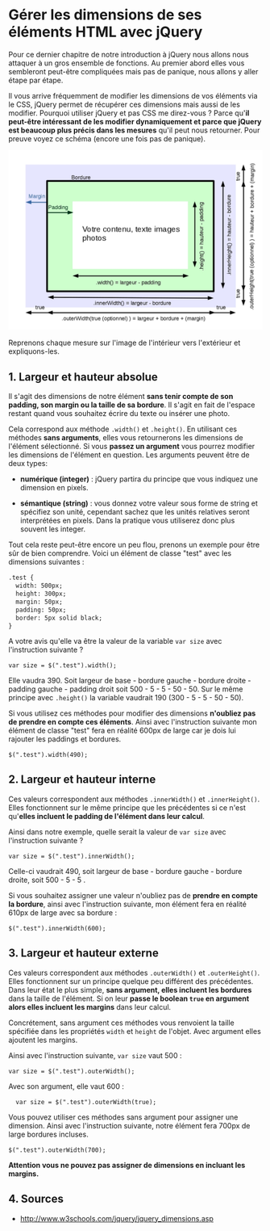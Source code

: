 # Gérer les dimensions de ses éléments HTML avec jQuery

Pour ce dernier chapitre de notre introduction à jQuery nous allons nous attaquer à un gros ensemble de fonctions. Au premier abord elles vous sembleront peut-être compliquées mais pas de panique, nous allons y aller étape par étape.

Il vous arrive fréquemment de modifier les dimensions de vos éléments via le CSS, jQuery permet de récupérer ces dimensions mais aussi de les modifier. Pourquoi utiliser jQuery et pas CSS me direz-vous ? Parce qu'**il peut-être intéressant de les modifier dynamiquement et parce que jQuery est beaucoup plus précis dans les mesures** qu'il peut nous retourner. Pour preuve voyez ce schéma (encore une fois pas de panique).

![schéma dimensions jquery](illustrations/dimensions_model.jpg)

Reprenons chaque mesure sur l'image de l'intérieur vers l'extérieur et expliquons-les.

## 1\. Largeur et hauteur absolue

Il s'agit des dimensions de notre élément **sans tenir compte de son padding, son margin ou la taille de sa bordure**. Il s'agit en fait de l'espace restant quand vous souhaitez écrire du texte ou insérer une photo.

Cela correspond aux méthode ```.width()``` et ```.height()```. En utilisant ces méthodes **sans arguments**, elles vous retournerons les dimensions de l'élément sélectionné. Si vous **passez un argument** vous pourrez modifier les dimensions de l'élément en question. Les arguments peuvent être de deux types:

- **numérique (integer)** : jQuery partira du principe que vous indiquez une dimension en pixels.

- **sémantique (string)** : vous donnez votre valeur sous forme de string et spécifiez son unité, cependant sachez que les unités relatives seront interprétées en pixels. Dans la pratique vous utiliserez donc plus souvent les integer.

Tout cela reste peut-être encore un peu flou, prenons un exemple pour être sûr de bien comprendre. Voici un élément de classe "test" avec les dimensions suivantes :

```
.test {
  width: 500px;
  height: 300px;
  margin: 50px;
  padding: 50px;
  border: 5px solid black;
}

```

A votre avis qu'elle va être la valeur de la variable ```var size``` avec l'instruction suivante ?

```
var size = $(".test").width();

```

Elle vaudra 390. Soit largeur de base - bordure gauche - bordure droite - padding gauche - padding droit soit 500 - 5 - 5 - 50 - 50. Sur le même principe avec ```.height()``` la variable vaudrait 190 (300 - 5 - 5 - 50 - 50).

Si vous utilisez ces méthodes pour modifier des dimensions **n'oubliez pas de prendre en compte ces éléments**. Ainsi avec l'instruction suivante mon élément de classe "test" fera en réalité 600px de large car je dois lui rajouter les paddings et bordures.

```
$(".test").width(490);

```

## 2\. Largeur et hauteur interne

Ces valeurs correspondent aux méthodes ```.innerWidth()``` et ```.innerHeight()```. Elles fonctionnent sur le même principe que les précédentes si ce n'est qu'**elles incluent le padding de l'élément dans leur calcul**.

Ainsi dans notre exemple, quelle serait la valeur de ```var size``` avec l'instruction suivante ?

```
var size = $(".test").innerWidth();

```
Celle-ci vaudrait 490, soit largeur de base - bordure gauche - bordure droite, soit 500 - 5 - 5 .

Si vous souhaitez assigner une valeur n'oubliez pas de **prendre en compte la bordure**, ainsi avec l'instruction suivante, mon élément fera en réalité 610px de large avec sa bordure :

```
$(".test").innerWidth(600);

```

## 3\. Largeur et hauteur externe

Ces valeurs correspondent aux méthodes  ```.outerWidth()``` et ```.outerHeight()```. Elles fonctionnent sur un principe quelque peu différent des précédentes. Dans leur état le plus simple, **sans argument, elles incluent les bordures** dans la taille de l'élément. Si on leur **passe le boolean ```true``` en argument alors elles incluent les margins** dans leur calcul.

Concrétement, sans argument ces méthodes vous renvoient la taille spécifiée dans les propriétés ```width``` et ```height``` de l'objet. Avec argument elles ajoutent les margins.

Ainsi avec l'instruction suivante, ```var size``` vaut 500 :

```
var size = $(".test").outerWidth();

```

Avec son argument, elle vaut 600 :

```
  var size = $(".test").outerWidth(true);

```

Vous pouvez utiliser ces méthodes sans argument pour assigner une dimension. Ainsi avec l'instruction suivante, notre élément fera 700px de large bordures incluses.

```
$(".test").outerWidth(700);

```
**Attention vous ne pouvez pas assigner de dimensions en incluant les margins.**

## 4\. Sources

- http://www.w3schools.com/jquery/jquery_dimensions.asp
